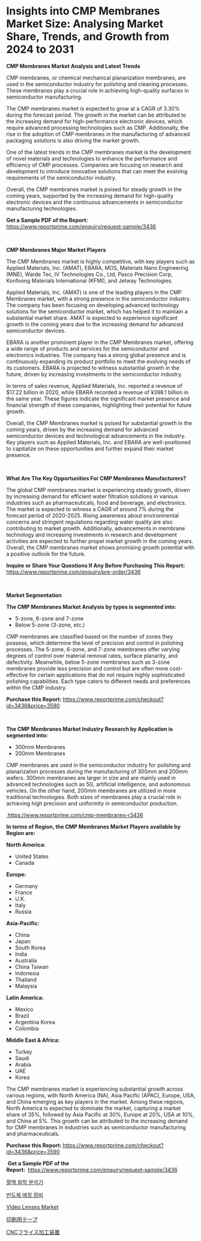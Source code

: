 <p><h1>Insights into CMP Membranes Market Size: Analysing Market Share, Trends, and Growth from 2024 to 2031</h1></p><p><strong>CMP Membranes Market Analysis and Latest Trends</strong></p>
<p><p>CMP membranes, or chemical mechanical planarization membranes, are used in the semiconductor industry for polishing and cleaning processes. These membranes play a crucial role in achieving high-quality surfaces in semiconductor manufacturing.</p><p>The CMP membranes market is expected to grow at a CAGR of 3.30% during the forecast period. The growth in the market can be attributed to the increasing demand for high-performance electronic devices, which require advanced processing technologies such as CMP. Additionally, the rise in the adoption of CMP membranes in the manufacturing of advanced packaging solutions is also driving the market growth.</p><p>One of the latest trends in the CMP membranes market is the development of novel materials and technologies to enhance the performance and efficiency of CMP processes. Companies are focusing on research and development to introduce innovative solutions that can meet the evolving requirements of the semiconductor industry.</p><p>Overall, the CMP membranes market is poised for steady growth in the coming years, supported by the increasing demand for high-quality electronic devices and the continuous advancements in semiconductor manufacturing technologies.</p></p>
<p><strong>Get a Sample PDF of the Report:&nbsp;</strong> <a href="https://www.reportprime.com/enquiry/request-sample/3436">https://www.reportprime.com/enquiry/request-sample/3436</a></p>
<p>&nbsp;</p>
<p><strong>CMP Membranes Major Market Players</strong></p>
<p><p>The CMP Membranes market is highly competitive, with key players such as Applied Materials, Inc. (AMAT), EBARA, MOS, Materials Nano Engineering (MNE), Warde Tec, IV Technologies Co., Ltd, Pasco Precision Corp, Konfoong Materials International (KFMI), and Jetway Technologies. </p><p>Applied Materials, Inc. (AMAT) is one of the leading players in the CMP Membranes market, with a strong presence in the semiconductor industry. The company has been focusing on developing advanced technology solutions for the semiconductor market, which has helped it to maintain a substantial market share. AMAT is expected to experience significant growth in the coming years due to the increasing demand for advanced semiconductor devices.</p><p>EBARA is another prominent player in the CMP Membranes market, offering a wide range of products and services for the semiconductor and electronics industries. The company has a strong global presence and is continuously expanding its product portfolio to meet the evolving needs of its customers. EBARA is projected to witness substantial growth in the future, driven by increasing investments in the semiconductor industry.</p><p>In terms of sales revenue, Applied Materials, Inc. reported a revenue of $17.22 billion in 2020, while EBARA recorded a revenue of ¥398.1 billion in the same year. These figures indicate the significant market presence and financial strength of these companies, highlighting their potential for future growth.</p><p>Overall, the CMP Membranes market is poised for substantial growth in the coming years, driven by the increasing demand for advanced semiconductor devices and technological advancements in the industry. Key players such as Applied Materials, Inc. and EBARA are well-positioned to capitalize on these opportunities and further expand their market presence.</p></p>
<p>&nbsp;</p>
<p><strong>What Are The Key Opportunities For CMP Membranes Manufacturers?</strong></p>
<p><p>The global CMP membranes market is experiencing steady growth, driven by increasing demand for efficient water filtration solutions in various industries such as pharmaceuticals, food and beverage, and electronics. The market is expected to witness a CAGR of around 7% during the forecast period of 2020-2025. Rising awareness about environmental concerns and stringent regulations regarding water quality are also contributing to market growth. Additionally, advancements in membrane technology and increasing investments in research and development activities are expected to further propel market growth in the coming years. Overall, the CMP membranes market shows promising growth potential with a positive outlook for the future.</p></p>
<p><strong>Inquire or Share Your Questions If Any Before Purchasing This Report:</strong> <a href="https://www.reportprime.com/enquiry/pre-order/3436">https://www.reportprime.com/enquiry/pre-order/3436</a></p>
<p>&nbsp;</p>
<p><strong>Market Segmentation</strong></p>
<p><strong>The CMP Membranes Market Analysis by types is segmented into:</strong></p>
<p><ul><li>5-zone, 6-zone and 7-zone</li><li>Below 5-zone (3-zone, etc.)</li></ul></p>
<p><p>CMP membranes are classified based on the number of zones they possess, which determine the level of precision and control in polishing processes. The 5-zone, 6-zone, and 7-zone membranes offer varying degrees of control over material removal rates, surface planarity, and defectivity. Meanwhile, below 5-zone membranes such as 3-zone membranes provide less precision and control but are often more cost-effective for certain applications that do not require highly sophisticated polishing capabilities. Each type caters to different needs and preferences within the CMP industry.</p></p>
<p><strong>Purchase this Report:&nbsp;</strong><a href="https://www.reportprime.com/checkout?id=3436&price=3590">https://www.reportprime.com/checkout?id=3436&price=3590</a></p>
<p>&nbsp;</p>
<p><strong>The CMP Membranes Market Industry Research by Application is segmented into:</strong></p>
<p><ul><li>300mm Membranes</li><li>200mm Membranes</li></ul></p>
<p><p>CMP membranes are used in the semiconductor industry for polishing and planarization processes during the manufacturing of 300mm and 200mm wafers. 300mm membranes are larger in size and are mainly used in advanced technologies such as 5G, artificial intelligence, and autonomous vehicles. On the other hand, 200mm membranes are utilized in more traditional technologies. Both sizes of membranes play a crucial role in achieving high precision and uniformity in semiconductor production.</p></p>
<p><a href="https://www.reportprime.com/cmp-membranes-r3436">&nbsp;https://www.reportprime.com/cmp-membranes-r3436</a></p>
<p><strong>In terms of Region, the CMP Membranes Market Players available by Region are:</strong></p>
<p>
    <p> <strong> North America: </strong>
        <ul>
            <li>United States</li>
            <li>Canada</li>
        </ul>
        </p> 
    <p> <strong> Europe: </strong>
        <ul>
            <li>Germany</li>
            <li>France</li>
            <li>U.K.</li>
            <li>Italy</li>
            <li>Russia</li>
        </ul>
        </p> 
    <p> <strong> Asia-Pacific: </strong>
        <ul>
            <li>China</li>
            <li>Japan</li>
            <li>South Korea</li>
            <li>India</li>
            <li>Australia</li>
            <li>China Taiwan</li>
            <li>Indonesia</li>
            <li>Thailand</li>
            <li>Malaysia</li>
        </ul>
        </p> 
    <p> <strong> Latin America: </strong>
        <ul>
            <li>Mexico</li>
            <li>Brazil</li>
            <li>Argentina Korea</li>
            <li>Colombia</li>
        </ul>
        </p> 
    <p> <strong> Middle East & Africa: </strong>
        <ul>
            <li>Turkey</li>
            <li>Saudi</li>
            <li>Arabia</li>
            <li>UAE</li>
            <li>Korea</li>
        </ul>
    </p>
    </p>
<p><p>The CMP membranes market is experiencing substantial growth across various regions, with North America (NA), Asia Pacific (APAC), Europe, USA, and China emerging as key players in the market. Among these regions, North America is expected to dominate the market, capturing a market share of 35%, followed by Asia Pacific at 30%, Europe at 20%, USA at 10%, and China at 5%. This growth can be attributed to the increasing demand for CMP membranes in industries such as semiconductor manufacturing and pharmaceuticals.</p></p>
<p><strong>Purchase this Report: </strong><a href="https://www.reportprime.com/checkout?id=3436&price=3590">https://www.reportprime.com/checkout?id=3436&price=3590</a></p>
<p>&nbsp;<strong>Get a Sample PDF of the Report:&nbsp;&nbsp;</strong><a href="https://www.reportprime.com/enquiry/request-sample/3436">https://www.reportprime.com/enquiry/request-sample/3436</a></p>
<p><strong></strong></p>
<p><p><a href="https://medium.com/@alanperkins1921/%ED%98%88%EC%95%A1-%ED%99%94%ED%95%99-%EB%B6%84%EC%84%9D%EA%B8%B0-%EC%8B%9C%EC%9E%A5-%EA%B7%9C%EB%AA%A8%EB%8A%94-%EC%84%B8%EA%B3%84-%EC%82%B0%EC%97%85%EC%97%90%EC%84%9C-%EC%B5%9C%EC%A0%81%EC%9D%98-%EB%A7%88%EC%BC%80%ED%8C%85-%EC%B1%84%EB%84%90%EC%9D%84-%EB%B3%B4%EC%97%AC%EC%A4%8D%EB%8B%88%EB%8B%A4-f68616f37ac3">혈액 화학 분석기</a></p><p><a href="https://medium.com/@leeanford76845djf/%EB%B0%98%EB%8F%84%EC%B2%B4-%EC%8B%9D%EA%B0%81-%EC%9E%A5%EB%B9%84-%EC%8B%9C%EC%9E%A5-%EB%B3%B4%EA%B3%A0%EC%84%9C%EB%8A%94-%EC%9D%B4-%EC%8B%9C%EC%9E%A5%EC%9D%98-%EC%B5%9C%EC%8B%A0-%ED%8A%B8%EB%A0%8C%EB%93%9C%EC%99%80-%EC%84%B1%EC%9E%A5-%EA%B8%B0%ED%9A%8C%EB%A5%BC-%EA%B3%B5%EA%B0%9C%ED%95%A9%EB%8B%88%EB%8B%A4-cba0296cccf0">반도체 에칭 장비</a></p><p><a href="https://issuu.com/reportprime-2/docs/video-lenses-market-size-2030.pptx">Video Lenses Market</a></p><p><a href="https://medium.com/@matteills7854/%E3%83%97%E3%83%AA%E3%83%B3%E3%83%88%E5%8F%AF%E8%83%BD%E3%81%AA%E3%83%86%E3%83%BC%E3%83%97%E5%B8%82%E5%A0%B4-%E5%B8%82%E5%A0%B4cagr-%E5%B8%82%E5%A0%B4%E5%8B%95%E5%90%91-%E3%81%8A%E3%82%88%E3%81%B3%E6%88%90%E9%95%B7%E6%88%A6%E7%95%A5%E3%81%AB%E9%96%A2%E3%81%99%E3%82%8B%E6%83%85%E5%A0%B1-14f610b4d35d">印刷用テープ</a></p><p><a href="https://github.com/KenyonJohns/Market-Research-Report-List-1/blob/main/327369773028.md">CNCフライス加工装置</a></p></p>